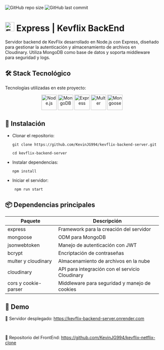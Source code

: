 ![GitHub repo size](https://img.shields.io/github/repo-size/KevinJG994/kevflix-backend-server)
![GitHub last commit](https://img.shields.io/github/last-commit/KevinJG994/kevflix-backend-server)

# <img src="https://cdn.jsdelivr.net/gh/devicons/devicon/icons/express/express-original.svg" width="30" height="30" alt="Express" title="Express" /> Express | Kevflix BackEnd

Servidor backend de KevFlix desarrollado en Node.js con Express, diseñado para gestionar la autenticación y almacenamiento de archivos en Cloudinary. Utiliza MongoDB como base de datos y soporta middleware para seguridad y logs.

## 🛠️ Stack Tecnológico

Tecnologías utilizadas en este proyecto:


<p align="center">
  <img src="https://cdn.jsdelivr.net/gh/devicons/devicon/icons/nodejs/nodejs-original.svg" width="50" height="50" alt="Node.js" title="Node.js" />
  <img src="https://cdn.jsdelivr.net/gh/devicons/devicon/icons/mongodb/mongodb-original.svg" width="50" height="50" alt="MongoDB" title="MongoDB" />
  <img src="https://cdn.jsdelivr.net/gh/devicons/devicon/icons/express/express-original.svg" width="50" height="50" alt="Express" title="Express" />
  <img src="https://cdn.jsdelivr.net/gh/devicons/devicon/icons/npm/npm-original-wordmark.svg" width="50" height="50" alt="Multer" title="Multer" />
  <img src="https://cdn.jsdelivr.net/gh/devicons/devicon/icons/mongoose/mongoose-original.svg" width="50" height="50" alt="Mongoose" title="Mongoose" />
</p>


## :closed_lock_with_key: Instalación

- Clonar el repositorio:

   ```
   git clone https://github.com/KevinJG994/kevflix-backend-server.git
   
   cd kevflix-backend-server
  ```

- Instalar dependencias:
   ```
  npm install
  ```

- Iniciar el servidor:
  ```
   npm run start
   ```

## 📦 Dependencias principales
<div align="center">

| Paquete               | Descripción                                        |
|-----------------------|----------------------------------------------------|
| express               | Framework para la creación del servidor            |
| mongoose              | ODM para MongoDB                                   |
| jsonwebtoken          | Manejo de autenticación con JWT                    |
| bcrypt                | Encriptación de contraseñas                        |
| multer y cloudinary   | Almacenamiento de archivos en la nube              |
| cloudinary            | API para integración con el servicio Cloudinary    |
| cors y cookie-parser  | Middleware para seguridad y manejo de cookies     |

</div>

  ## 🚀 Demo

🔗 Servidor desplegado: https://kevflix-backend-server.onrender.com

<br>

📌 Repositorio del FrontEnd: https://github.com/KevinJG994/kevflix-netflix-clone
